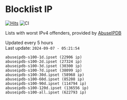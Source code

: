 # Blocklist IP

[![Hits](https://hits.seeyoufarm.com/api/count/incr/badge.svg?url=https%3A%2F%2Fgithub.com%2Fborestad%2Fblocklist-ip%2F&count_bg=%2379C83D&title_bg=%23555555&icon=&icon_color=%23E7E7E7&title=hits&edge_flat=false)](https://hits.seeyoufarm.com)  ![CI](https://img.shields.io/github/workflow/status/borestad/blocklist-ip/CI?style=flat-square)

Lists with worst IPv4 offenders, provided by [AbuseIPDB](https://www.abuseipdb.com/)

<!-- FOOTER-PLACEHOLDER -->
Updated every 5 hours<br>
Last update: `2024-09-07 - 05:21:54`
```
abuseipdb-s100-1d.ipset (22906 ip)
abuseipdb-s100-2d.ipset (27324 ip)
abuseipdb-s100-3d.ipset (30300 ip)
abuseipdb-s100-7d.ipset (38099 ip)
abuseipdb-s100-30d.ipset (58968 ip)
abuseipdb-s100-60d.ipset (85208 ip)
abuseipdb-s100-90d.ipset (114794 ip)
abuseipdb-s100-120d.ipset (136556 ip)
abuseipdb-s100-all.ipset (622793 ip)
```
